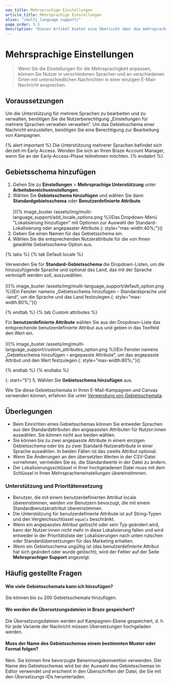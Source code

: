 ```yaml
---
nav_title: Mehrsprachige Einstellungen
article_title: Mehrsprachige Einstellungen
alias: "/multi_language_support/"
page_order: 5.5
description: "Dieser Artikel bietet eine Übersicht über die mehrsprachigen Einstellungen im Braze-Dashboard und darüber, wie Sie Lokalisierungen in Ihrem Messaging verwenden können."
---
```


# Mehrsprachige Einstellungen

> Wenn Sie die Einstellungen für die Mehrsprachigkeit anpassen, können Sie Nutzer in verschiedenen Sprachen und an verschiedenen Orten mit unterschiedlichen Nachrichten in einer einzigen E-Mail-Nachricht ansprechen.

## Voraussetzungen

Um die Unterstützung für mehrere Sprachen zu bearbeiten und zu verwalten, benötigen Sie die Nutzerberechtigung „Einstellungen für mehrere Sprachen verwalten verwalten“. Um das Gebietsschema einer Nachricht einzustellen, benötigen Sie eine Berechtigung zur Bearbeitung von Kampagnen.

{% alert important %}
Die Unterstützung mehrerer Sprachen befindet sich derzeit im Early Access. Wenden Sie sich an Ihren Braze Account Manager, wenn Sie an der Early-Access-Phase teilnehmen möchten.
{% endalert %}

## Gebietsschema hinzufügen

1. Gehen Sie zu **Einstellungen** > **Mehrsprachige Unterstützung** unter **Arbeitsbereichseinstellungen**.
2. Wählen Sie **Gebietsschema hinzufügen** und wählen Sie dann **Standardgebietsschema** oder **Benutzerdefinierte Attribute**.<br><br>]({% image_buster /assets/img/multi-language_support/add_locale_options.png %})Das Dropdown-Menü "Lokalisierung hinzufügen" mit Optionen zur Auswahl der Standard-Lokalisierung oder angepasster Attribute.{: style="max-width:40%;"}()
3. Geben Sie einen Namen für das Gebietsschema ein.
4. Wählen Sie die entsprechenden Nutzerattribute für die von Ihnen gewählte Gebietsschema-Option aus.

{% tabs %}
{% tab Default locale %}

Verwenden Sie für **Standard-Gebietsschema** die Dropdown-Listen, um die hinzuzufügende Sprache und optional das Land, das mit der Sprache verknüpft werden soll, auszuwählen.<br><br>]({% image_buster /assets/img/multi-language_support/default_option.png %})Ein Fenster namens „Gebietsschema hinzufügen – Standardsprache und -land“, um die Sprache und das Land festzulegen.{: style="max-width:80%;"}()

{% endtab %}
{% tab Custom attributes %}

Für **benutzerdefinierte Attribute** wählen Sie aus der Dropdown-Liste das entsprechende benutzerdefinierte Attribut aus und geben in das Textfeld den Wert ein.<br><br>]({% image_buster /assets/img/multi-language_support/custom_attributes_option.png %})Ein Fenster namens „Gebietsschema hinzufügen – angepasste Attribute“, um das angepasste Attribut und den Wert festzulegen.{: style="max-width:80%;"}()

{% endtab %}
{% endtabs %}

{: start="5"}
5\. Wählen Sie **Gebietsschema hinzufügen** aus. 

Wie Sie diese Gebietsschemata in Ihren E-Mail-Kampagnen und Canvas verwenden können, erfahren Sie unter [Verwendung von Gebietsschemata]({{site.baseurl}}/user_guide/message_building_by_channel/email/using_locales/).

## Überlegungen

- Beim Einrichten eines Gebietsschemas können Sie entweder Sprachen aus den Standardattributen den angepassten Attributen für Nutzer:innen auswählen. Sie können nicht aus beiden wählen.
- Sie können bis zu zwei angepasste Attribute in einem einzigen Gebietsschema oder bis zu zwei Standard-Nutzerattribute in einer Sprache auswählen. In beiden Fällen ist das zweite Attribut optional.
- Wenn Sie Änderungen an den übersetzten Werten in der CSV-Datei vornehmen, vermeiden Sie es, die Standardwerte in der Datei zu ändern.
- Der Lokalisierungsschlüssel in Ihrer hochgeladenen Datei muss mit dem Schlüssel in Ihren Mehrspracheneinstellungen übereinstimmen.

### Unterstützung und Prioritätensetzung

- Benutzer, die mit einem benutzerdefinierten Attribut locale übereinstimmen, werden vor Benutzern bevorzugt, die mit einem Standardbenutzerattribut übereinstimmen.
- Die Unterstützung für benutzerdefinierte Attribute ist auf String-Typen und den Vergleichsschlüssel `equals` beschränkt.
- Wenn ein angepasstes Attribut gelöscht oder sein Typ geändert wird, kann der Nutzer:innen nicht mehr in diese Lokalisierung fallen und wird entweder in der Prioritätsliste der Lokalisierungen nach unten rutschen oder Standardübersetzungen für das Marketing erhalten.
- Wenn ein Gebietsschema ungültig ist (das benutzerdefinierte Attribut hat sich geändert oder wurde gelöscht), wird der Fehler auf der Seite **Mehrsprachiger Support** angezeigt.

## Häufig gestellte Fragen

#### Wie viele Gebietsschemata kann ich hinzufügen?

Sie können bis zu 200 Gebietsschemata hinzufügen.

#### Wo werden die Übersetzungsdateien in Braze gespeichert?

Die Übersetzungsdateien werden auf Kampagnen-Ebene gespeichert, d. h. für jede Variante der Nachricht müssen Übersetzungen hochgeladen werden.

#### Muss der Name des Gebietsschemas einem bestimmten Muster oder Format folgen?

Nein. Sie können Ihre bevorzugte Benennungskonvention verwenden. Der Name des Gebietsschemas wird bei der Auswahl des Gebietsschemas im Editor verwendet und erscheint in den Überschriften der Datei, die Sie mit den Übersetzungs-IDs herunterladen.

